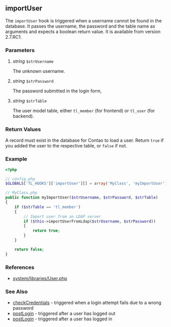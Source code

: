 importUser
----------

The `importUser` hook is triggered when a username cannot be found in the database. It passes the username, the password and the table name as arguments and expects a boolean return value. It is available from version 2.7.RC1.


### Parameters ###

1. *string* `$strUsername`

	The unknown username.

2. *string* `$strPassword`

	The password submitted in the login form,

3. *string* `$strTable`

	The user model table, either `tl_member` (for frontend) or `tl_user` (for backend).


### Return Values ###

A record must exist in the database for Contao to load a user. Return `true` if you added the user to the respective table, or `false` if not.


### Example ###

```php
<?php

// config.php
$GLOBALS['TL_HOOKS']['importUser'][] = array('MyClass', 'myImportUser');

// MyClass.php
public function myImportUser($strUsername, $strPassword, $strTable)
{
    if ($strTable == 'tl_member')
    {
        // Import user from an LDAP server
        if ($this->importUserFromLdap($strUsername, $strPassword))
        {
            return true;
        }
    }

    return false;
}
```


### References ###

- [system/libraries/User.php](https://github.com/contao/core/blob/2.11.7/system/libraries/User.php#L181)


### See Also ###

- [checkCredentials](checkCredentials.md) - triggered when a login attempt fails due to a wrong password
- [postLogin](postLogin.md) - triggered after a user has logged out
- [postLogin](postLogin.md) - triggered after a user has logged in
